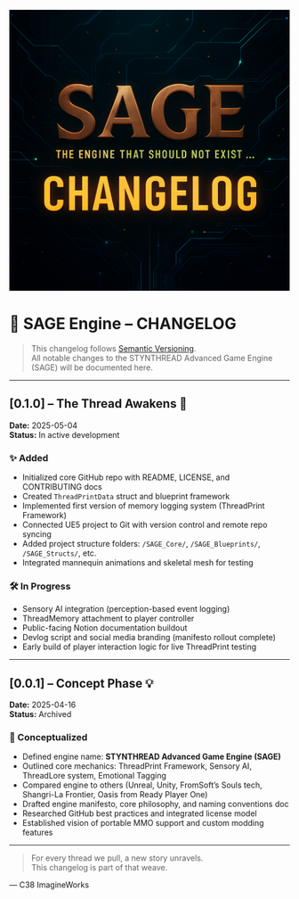 <p align="center">
  <img src="https://github.com/c38ImagineWorksDev/SAGE-ENGINE/blob/main/docs/img/changelog_header.png?raw=true" alt="SAGE Changelog">
</p>

# 🧵 SAGE Engine – CHANGELOG

> This changelog follows [Semantic Versioning](https://semver.org/).  
> All notable changes to the STYNTHREAD Advanced Game Engine (SAGE) will be documented here.

---

## [0.1.0] – The Thread Awakens 🌱
**Date:** 2025-05-04  
**Status:** In active development

### ✨ Added
- Initialized core GitHub repo with README, LICENSE, and CONTRIBUTING docs
- Created `ThreadPrintData` struct and blueprint framework
- Implemented first version of memory logging system (ThreadPrint Framework)
- Connected UE5 project to Git with version control and remote repo syncing
- Added project structure folders: `/SAGE_Core/`, `/SAGE_Blueprints/`, `/SAGE_Structs/`, etc.
- Integrated mannequin animations and skeletal mesh for testing

### 🛠️ In Progress
- Sensory AI integration (perception-based event logging)
- ThreadMemory attachment to player controller
- Public-facing Notion documentation buildout
- Devlog script and social media branding (manifesto rollout complete)
- Early build of player interaction logic for live ThreadPrint testing

---

## [0.0.1] – Concept Phase 💡
**Date:** 2025-04-16  
**Status:** Archived

### 🧠 Conceptualized
- Defined engine name: **STYNTHREAD Advanced Game Engine (SAGE)**
- Outlined core mechanics: ThreadPrint Framework, Sensory AI, ThreadLore system, Emotional Tagging
- Compared engine to others (Unreal, Unity, FromSoft’s Souls tech, Shangri-La Frontier, Oasis from Ready Player One)
- Drafted engine manifesto, core philosophy, and naming conventions doc
- Researched GitHub best practices and integrated license model
- Established vision of portable MMO support and custom modding features

---

> For every thread we pull, a new story unravels.  
> This changelog is part of that weave.

— C38 ImagineWorks
